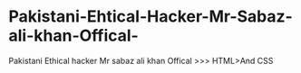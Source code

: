 # Pakistani-Ehtical-Hacker-Mr-Sabaz-ali-khan-Offical-
Pakistani Ethical hacker Mr sabaz ali khan Offical >>> HTML>And CSS
